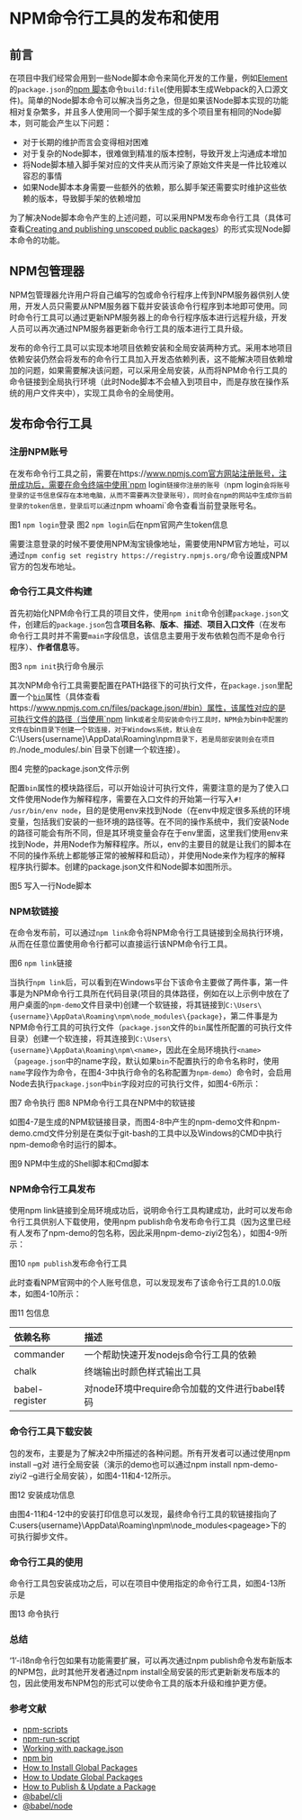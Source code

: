 # NPM命令行工具的发布和使用

## 前言

在项目中我们经常会用到一些Node脚本命令来简化开发的工作量，例如[Element](https://github.com/ElemeFE/element)的`package.json`的[npm 脚本](https://docs.npmjs.com/misc/scripts.html)命令`build:file`(使用脚本生成Webpack的入口源文件)。简单的Node脚本命令可以解决当务之急，但是如果该Node脚本实现的功能相对复杂繁多，并且多人使用同一个脚手架生成的多个项目里有相同的Node脚本，则可能会产生以下问题：

- 对于长期的维护而言会变得相对困难
- 对于复杂的Node脚本，很难做到精准的版本控制，导致开发上沟通成本增加
- 将Node脚本植入脚手架对应的文件夹从而污染了原始文件夹是一件比较难以容忍的事情
- 如果Node脚本本身需要一些额外的依赖，那么脚手架还需要实时维护这些依赖的版本，导致脚手架的依赖增加


为了解决Node脚本命令产生的上述问题，可以采用NPM发布命令行工具（具体可查看[Creating and publishing unscoped public packages](https://docs.npmjs.com/creating-and-publishing-unscoped-public-packages)）的形式实现Node脚本命令的功能。

## NPM包管理器

NPM包管理器允许用户将自己编写的包或命令行程序上传到NPM服务器供别人使用，开发人员只需要从NPM服务器下载并安装该命令行程序到本地即可使用。同时命令行工具可以通过更新NPM服务器上的命令行程序版本进行远程升级，开发人员可以再次通过NPM服务器更新命令行工具的版本进行工具升级。

发布的命令行工具可以实现本地项目依赖安装和全局安装两种方式。采用本地项目依赖安装仍然会将发布的命令行工具加入开发态依赖列表，这不能解决项目依赖增加的问题，如果需要解决该问题，可以采用全局安装，从而将NPM命令行工具的命令链接到全局执行环境（此时Node脚本不会植入到项目中，而是存放在操作系统的用户文件夹中），实现工具命令的全局使用。


## 发布命令行工具

### 注册NPM账号

在发布命令行工具之前，需要在https://www.npmjs.com官方网站注册账号，注册成功后，需要在命令终端中使用`npm login`链接你注册的账号（`npm login`会将账号登录的证书信息保存在本地电脑，从而不需要再次登录账号），同时会在npm的网站中生成你当前登录的token信息，登录后可以通过`npm whoami`命令查看当前登录账号名。


图1 `npm login`登录
图2 `npm login`后在npm官网产生token信息


需要注意登录的时候不要使用NPM淘宝镜像地址，需要使用NPM官方地址，可以通过`npm config set registry https://registry.npmjs.org/`命令设置成NPM官方的包发布地址。


### 命令行工具文件构建


首先初始化NPM命令行工具的项目文件，使用`npm init`命令创建`package.json`文件，创建后的`package.json`包含**项目名称**、**版本**、**描述**、**项目入口文件**（在发布命令行工具时并不需要`main`字段信息，该信息主要用于发布依赖包而不是命令行程序）、**作者信息**等。


图3 `npm init`执行命令展示

其次NPM命令行工具需要配置在PATH路径下的可执行文件，在`package.json`里配置一个[`bin`](https://www.npmjs.com.cn/files/package.json/#bin)属性（具体查看https://www.npmjs.com.cn/files/package.json/#bin）属性，该属性对应的是可执行文件的路径（当使用`npm link`或者全局安装命令行工具时，NPM会为`bin`中配置的文件在`bin`目录下创建一个软连接，对于Windows系统，默认会在`C:\Users\{username}\AppData\Roaming\npm`目录下，若是局部安装则会在项目的`./node_modules/.bin`目录下创建一个软连接）。


图4 完整的package.json文件示例

配置`bin`属性的模块路径后，可以开始设计可执行文件，需要注意的是为了使入口文件使用Node作为解释程序，需要在入口文件的开始第一行写入`#! /usr/bin/env node`，目的是使用env来找到Node（在env中规定很多系统的环境变量，包括我们安装的一些环境的路径等。在不同的操作系统中，我们安装Node的路径可能会有所不同，但是其环境变量会存在于env里面，这里我们使用env来找到Node，并用Node作为解释程序。所以，env的主要目的就是让我们的脚本在不同的操作系统上都能够正常的被解释和启动），并使用Node来作为程序的解释程序执行脚本。创建的package.json文件和Node脚本如图所示。


图5 写入一行Node脚本


### NPM软链接


在命令发布前，可以通过`npm link`命令将NPM命令行工具链接到全局执行环境，从而在任意位置使用命令行都可以直接运行该NPM命令行工具。

图6 `npm link`链接


当执行`npm link`后，可以看到在Windows平台下该命令主要做了两件事，第一件事是为NPM命令行工具所在代码目录(项目的具体路径，例如在以上示例中放在了用户桌面的`npm-demo`文件目录中)创建一个软链接，将其链接到`C:\Users\{username}\AppData\Roaming\npm\node_modules\{package}`，第二件事是为NPM命令行工具的可执行文件（`package.json`文件的`bin`属性所配置的可执行文件目录）创建一个软连接，将其连接到`C:\Users\{username}\AppData\Roaming\npm\<name>`，因此在全局环境执行`<name>`（`pageage.json`中的name字段，默认如果`bin`不配置执行的命令名称时，使用`name`字段作为命令，在图4-3中执行命令的名称配置为`npm-demo`）命令时，会启用Node去执行`package.json`中`bin`字段对应的可执行文件，如图4-6所示：


图7  <name>命令执行
图8 NPM命令行工具在NPM中的软链接


如图4-7是生成的NPM软链接目录，而图4-8中产生的npm-demo文件和npm-demo.cmd文件分别是在类似于git-bash的工具中以及Windows的CMD中执行npm-demo命令时运行的脚本。

图9 NPM中生成的Shell脚本和Cmd脚本


### NPM命令行工具发布

使用npm link链接到全局环境成功后，说明命令行工具构建成功，此时可以发布命令行工具供别人下载使用，使用npm publish命令发布命令行工具（因为这里已经有人发布了npm-demo的包名称，因此采用npm-demo-ziyi2包名），如图4-9所示：

图10 `npm publish`发布命令行工具

此时查看NPM官网中的个人账号信息，可以发现发布了该命令行工具的1.0.0版本，如图4-10所示：

图11 包信息


| 依赖名称 |     描述 |   
| :-------- | :--------| 
| commander |   一个帮助快速开发nodejs命令行工具的依赖 | 
| chalk |   终端输出时颜色样式输出工具 | 
| babel-register|   对node环境中require命令加载的文件进行babel转码 | 



### 命令行工具下载安装

包的发布，主要是为了解决2中所描述的各种问题。所有开发者可以通过使用npm install  –g对   进行全局安装（演示的demo也可以通过npm install npm-demo-ziyi2 –g进行全局安装），如图4-11和4-12所示。

图12 安装成功信息

由图4-11和4-12中的安装打印信息可以发现，最终命令行工具的软链接指向了C:users\{username}\AppData\Roaming\npm\node_modules\<pageage>下的可执行脚步文件。


### 命令行工具的使用

命令行工具包安装成功之后，可以在项目中使用指定的命令行工具，如图4-13所示是

图13 命令执行


### 总结

‘1’-i18n命令行包如果有功能需要扩展，可以再次通过npm publish命令发布新版本的NPM包，此时其他开发者通过npm install全局安装的形式更新新发布版本的包，因此使用发布NPM包的形式可以使命令工具的版本升级和维护更方便。

### 参考文献


- [npm-scripts](https://docs.npmjs.com/misc/scripts)
- [npm-run-script](https://docs.npmjs.com/cli/run-script)
- [Working with package.json](https://docs.npmjs.com/getting-started/using-a-package.json)
- [npm bin](https://www.npmjs.com.cn/files/package.json/#bin)
- [How to Install Global Packages](https://docs.npmjs.com/getting-started/installing-npm-packages-globally)
- [How to Update Global Packages](https://docs.npmjs.com/getting-started/updating-global-packages)
- [How to Publish & Update a Package](https://docs.npmjs.com/getting-started/publishing-npm-packages)
- [@babel/cli](http://babeljs.io/docs/en/babel-cli/)
- [@babel/node](https://babeljs.io/docs/en/babel-node)
